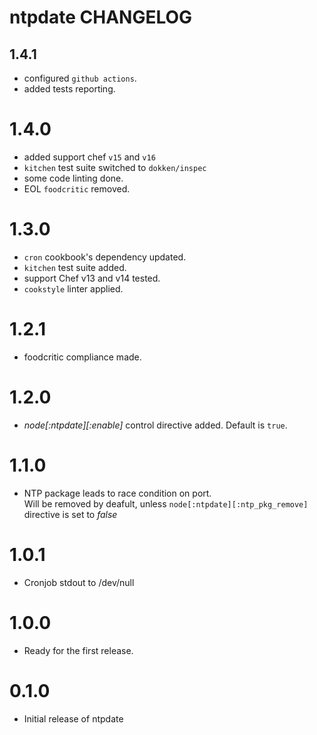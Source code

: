 ntpdate CHANGELOG
=================

1.4.1
-----

- configured `github actions`.
- added tests reporting.

# 1.4.0 #

- added support chef `v15` and `v16`
- `kitchen` test suite switched to `dokken/inspec`
- some code linting done.
- EOL `foodcritic` removed.

# 1.3.0 #

- `cron` cookbook's dependency updated.
- `kitchen` test suite added.
- support Chef v13 and v14 tested.
- `cookstyle` linter applied.

# 1.2.1 #

- foodcritic compliance made.

# 1.2.0 #

- *node[:ntpdate][:enable]* control directive added. Default is `true`.

# 1.1.0 #

- NTP package leads to race condition on port. <br>
Will be removed by deafult, unless `node[:ntpdate][:ntp_pkg_remove]` <br>
directive is set to *false*

# 1.0.1 #

- Cronjob stdout to /dev/null

# 1.0.0 #

- Ready for the first release.

# 0.1.0 #

- Initial release of ntpdate
